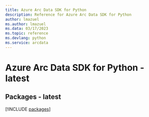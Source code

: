```yaml
---
title: Azure Arc Data SDK for Python
description: Reference for Azure Arc Data SDK for Python
author: lmazuel
ms.author: lmazuel
ms.data: 03/17/2023
ms.topic: reference
ms.devlang: python
ms.service: arcdata
---
```

# Azure Arc Data SDK for Python - latest
## Packages - latest
[!INCLUDE [packages](arc-data-index.md)]